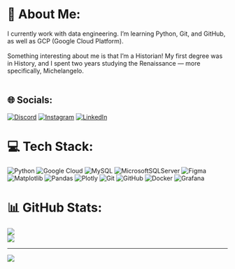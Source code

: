 # 💫 About Me:
I currently work with data engineering. I’m learning Python, Git, and GitHub, as well as GCP (Google Cloud Platform).<br><br>Something interesting about me is that I’m a Historian! My first degree was in History, and I spent two years studying the Renaissance — more specifically, Michelangelo.<br><br>


## 🌐 Socials:
[![Discord](https://img.shields.io/badge/Discord-%237289DA.svg?logo=discord&logoColor=white)](https://discord.gg/matheusfernandes) [![Instagram](https://img.shields.io/badge/Instagram-%23E4405F.svg?logo=Instagram&logoColor=white)](https://instagram.com/https://www.instagram.com/mathfnz/) [![LinkedIn](https://img.shields.io/badge/LinkedIn-%230077B5.svg?logo=linkedin&logoColor=white)](https://linkedin.com/in/https://www.linkedin.com/in/mathfnz/) 

# 💻 Tech Stack:
![Python](https://img.shields.io/badge/python-3670A0?style=for-the-badge&logo=python&logoColor=ffdd54) ![Google Cloud](https://img.shields.io/badge/GoogleCloud-%234285F4.svg?style=for-the-badge&logo=google-cloud&logoColor=white) ![MySQL](https://img.shields.io/badge/mysql-4479A1.svg?style=for-the-badge&logo=mysql&logoColor=white) ![MicrosoftSQLServer](https://img.shields.io/badge/Microsoft%20SQL%20Server-CC2927?style=for-the-badge&logo=microsoft%20sql%20server&logoColor=white) ![Figma](https://img.shields.io/badge/figma-%23F24E1E.svg?style=for-the-badge&logo=figma&logoColor=white) ![Matplotlib](https://img.shields.io/badge/Matplotlib-%23ffffff.svg?style=for-the-badge&logo=Matplotlib&logoColor=black) ![Pandas](https://img.shields.io/badge/pandas-%23150458.svg?style=for-the-badge&logo=pandas&logoColor=white) ![Plotly](https://img.shields.io/badge/Plotly-%233F4F75.svg?style=for-the-badge&logo=plotly&logoColor=white) ![Git](https://img.shields.io/badge/git-%23F05033.svg?style=for-the-badge&logo=git&logoColor=white) ![GitHub](https://img.shields.io/badge/github-%23121011.svg?style=for-the-badge&logo=github&logoColor=white) ![Docker](https://img.shields.io/badge/docker-%230db7ed.svg?style=for-the-badge&logo=docker&logoColor=white) ![Grafana](https://img.shields.io/badge/grafana-%23F46800.svg?style=for-the-badge&logo=grafana&logoColor=white)
# 📊 GitHub Stats:
![](https://nirzak-streak-stats.vercel.app/?user=faedaz&theme=dark&hide_border=false)<br/>
![](https://github-readme-stats.vercel.app/api/top-langs/?username=faedaz&theme=dark&hide_border=false&include_all_commits=false&count_private=false&layout=compact)



---
[![](https://visitcount.itsvg.in/api?id=faedaz&icon=0&color=0)](https://visitcount.itsvg.in)

<!-- Proudly created with GPRM ( https://gprm.itsvg.in ) -->
